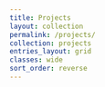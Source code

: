 ```yaml
---
title: Projects
layout: collection
permalink: /projects/
collection: projects
entries_layout: grid
classes: wide
sort_order: reverse
---
```

